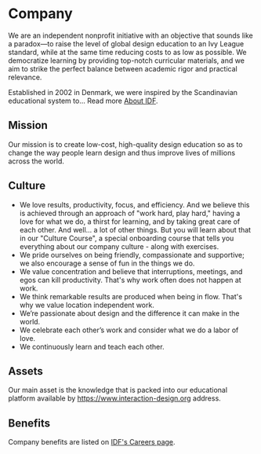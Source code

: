 Company
=========

We are an independent nonprofit initiative with an objective that sounds like a paradox—to raise the level of global
design education to an Ivy League standard, while at the same time reducing costs to as low as possible.
We democratize learning by providing top-notch curricular materials, and we aim to strike the perfect balance between
academic rigor and practical relevance.

Established in 2002 in Denmark, we were inspired by the Scandinavian educational system to... Read more [About IDF](https://www.interaction-design.org/about).


## Mission
Our mission is to create low-cost, high-quality design education so as to change the way people learn design and thus improve lives of millions across the world.


## Culture
 - We love results, productivity, focus, and efficiency. And we believe this is achieved through an approach of "work hard, play hard," having a love for what we do, a thirst for learning, and by taking great care of each other. And well... a lot of other things. But you will learn about that in our "Culture Course", a special onboarding course that tells you everything about our company culture - along with exercises.
 - We pride ourselves on being friendly, compassionate and supportive; we also encourage a sense of fun in the things we do.
 - We value concentration and believe that interruptions, meetings, and egos can kill productivity. That's why work often does not happen at work.
 - We think remarkable results are produced when being in flow. That's why we value location independent work.
 - We’re passionate about design and the difference it can make in the world.
 - We celebrate each other’s work and consider what we do a labor of love.
 - We continuously learn and teach each other.


## Assets
Our main asset is the knowledge that is packed into our educational platform available by https://www.interaction-design.org address.

## Benefits

Company benefits are listed on [IDF's Careers page](https://www.interaction-design.org/about/careers).
